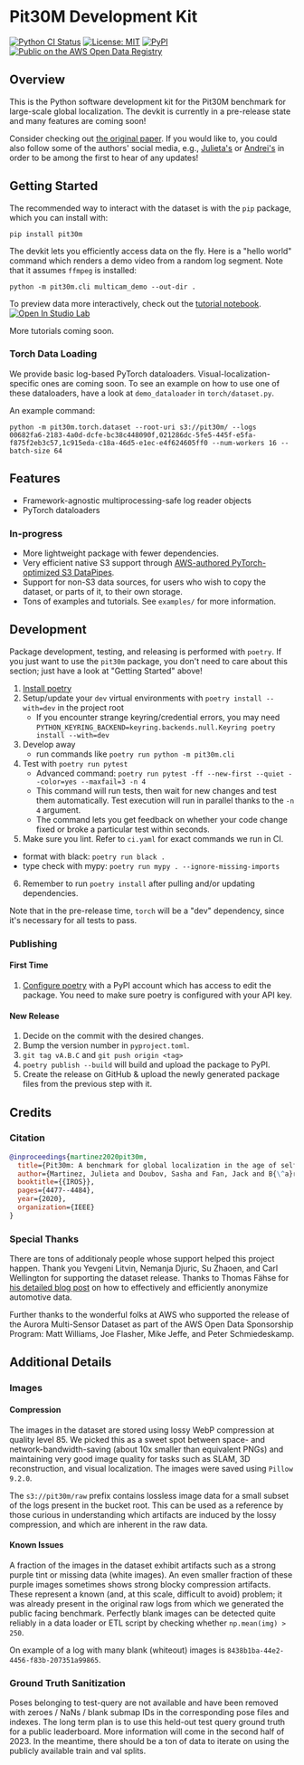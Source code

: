 # Pit30M Development Kit

[![Python CI Status](https://github.com/pit30m/pit30m/actions/workflows/ci.yaml/badge.svg?branch=main)](https://github.com/pit30m/pit30m/actions/workflows/ci.yaml)
[![License: MIT](https://img.shields.io/badge/License-MIT-green.svg)](./LICENSE)
[![PyPI](https://img.shields.io/pypi/v/pit30m)](https://pypi.org/project/pit30m/)
[![Public on the AWS Open Data Registry](https://shields.io/badge/Open%20Data%20Registry-public-green?logo=amazonaws&style=flat)](https://registry.opendata.aws/aurora_msds/)

## Overview
This is the Python software development kit for the Pit30M benchmark for large-scale global localization. The devkit is currently in a pre-release state and many features are coming soon!

Consider checking out [the original paper](https://arxiv.org/abs/2012.12437). If you would like to, you could also follow some of the authors' social media, e.g., [Julieta's](https://twitter.com/yoknapathawa) or [Andrei's](https://twitter.com/andreib) in order to be among the first to hear of any updates!

## Getting Started

The recommended way to interact with the dataset is with the `pip` package, which you can install with:

`pip install pit30m`

The devkit lets you efficiently access data on the fly. Here is a "hello world" command which renders a demo video from a random log segment. Note that it assumes `ffmpeg` is installed:

`python -m pit30m.cli multicam_demo --out-dir .`

To preview data more interactively, check out the [tutorial notebook](examples/tutorial_00_introduction.ipynb).
[![Open In Studio Lab](https://studiolab.sagemaker.aws/studiolab.svg)](https://studiolab.sagemaker.aws/import/github/pit30m/pit30m/blob/main/examples/tutorial_00_introduction.ipynb)

More tutorials coming soon.

### Torch Data Loading

We provide basic log-based PyTorch dataloaders. Visual-localization-specific ones are coming soon. To see an
example on how to use one of these dataloaders, have a look at `demo_dataloader` in `torch/dataset.py`.

An example command:

```
python -m pit30m.torch.dataset --root-uri s3://pit30m/ --logs 00682fa6-2183-4a0d-dcfe-bc38c448090f,021286dc-5fe5-445f-e5fa-f875f2eb3c57,1c915eda-c18a-46d5-e1ec-e4f624605ff0 --num-workers 16 --batch-size 64
```

## Features

 * Framework-agnostic multiprocessing-safe log reader objects
 * PyTorch dataloaders

### In-progress
 * More lightweight package with fewer dependencies.
 * Very efficient native S3 support through [AWS-authored PyTorch-optimized S3 DataPipes](https://aws.amazon.com/blogs/machine-learning/announcing-the-amazon-s3-plugin-for-pytorch/).
 * Support for non-S3 data sources, for users who wish to copy the dataset, or parts of it, to their own storage.
 * Tons of examples and tutorials. See `examples/` for more information.


## Development

Package development, testing, and releasing is performed with `poetry`. If you just want to use the `pit30m` package, you don't need to care about this section; just have a look at "Getting Started" above!

 1. [Install poetry](https://python-poetry.org/docs/)
 2. Setup/update your `dev` virtual environments with `poetry install --with=dev` in the project root
    - If you encounter strange keyring/credential errors, you may need `PYTHON_KEYRING_BACKEND=keyring.backends.null.Keyring poetry install --with=dev`
 3. Develop away
    - run commands like `poetry run python -m pit30m.cli`
 4. Test with `poetry run pytest`
    - Advanced command: `poetry run pytest -ff --new-first --quiet --color=yes --maxfail=3 -n 4`
    - This command will run tests, then wait for new changes and test them automatically. Test execution will run in parallel thanks to the `-n 4` argument.
    - The command lets you get feedback on whether your code change fixed or broke a particular test within seconds.
 5. Make sure you lint. Refer to `ci.yaml` for exact commands we run in CI.
   - format with black: `poetry run black .`
   - type check with mypy: `poetry run mypy . --ignore-missing-imports`
 6. Remember to run `poetry install` after pulling and/or updating dependencies.


Note that in the pre-release time, `torch` will be a "dev" dependency, since it's necessary for all tests to pass.

### Publishing

#### First Time
 1. [Configure poetry](https://www.digitalocean.com/community/tutorials/how-to-publish-python-packages-to-pypi-using-poetry-on-ubuntu-22-04) with a PyPI account which has access to edit the package. You need to make sure poetry is configured with your API key.

#### New Release
 1. Decide on the commit with the desired changes.
 2. Bump the version number in `pyproject.toml`.
 3. `git tag vA.B.C` and `git push origin <tag>`
 4. `poetry publish --build` will build and upload the package to PyPI.
 5. Create the release on GitHub & upload the newly generated package files from the previous step with it.

## Credits

### Citation

```bibtex
@inproceedings{martinez2020pit30m,
  title={Pit30m: A benchmark for global localization in the age of self-driving cars},
  author={Martinez, Julieta and Doubov, Sasha and Fan, Jack and B{\^a}rsan, Ioan Andrei and Wang, Shenlong and M{\'a}ttyus, Gell{\'e}rt and Urtasun, Raquel},
  booktitle={{IROS}},
  pages={4477--4484},
  year={2020},
  organization={IEEE}
}
```

### Special Thanks

There are tons of additionaly people whose support helped this project happen. Thank you Yevgeni Litvin, Nemanja Djuric, Su Zhaoen, and Carl Wellington for supporting the dataset release. Thanks to Thomas Fähse for [his detailed blog post](https://tfaehse.medium.com/making-dashcam-videos-gdpr-compliant-f9832883fe94) on how to effectively and efficiently anonymize automotive data.

Further thanks to the wonderful folks at AWS who supported the release of the Aurora Multi-Sensor Dataset as part of the AWS Open Data Sponsorship Program: Matt Williams, Joe Flasher, Mike Jeffe, and Peter Schmiedeskamp.

## Additional Details

### Images

#### Compression
The images in the dataset are stored using lossy WebP compression at quality level 85. We picked this as a sweet spot between space- and network-bandwidth-saving (about 10x smaller than equivalent PNGs) and maintaining very good image quality for tasks such as SLAM, 3D reconstruction, and visual localization. The images were saved using `Pillow 9.2.0`.

The `s3://pit30m/raw` prefix contains lossless image data for a small subset of the logs present in the bucket root. This can be used as a reference by those curious in understanding which artifacts are induced by the lossy compression, and which are inherent in the raw data.

#### Known Issues

A fraction of the images in the dataset exhibit artifacts such as a strong purple tint or missing data (white images). An even smaller fraction of these purple images sometimes shows strong blocky compression artifacts. These represent a known (and, at this scale, difficult to avoid) problem; it was already present in the original raw logs from which we generated the public facing benchmark. Perfectly blank images can be detected quite reliably in a data loader or ETL script by checking whether `np.mean(img) > 250`.

On example of a log with many blank (whiteout) images is `8438b1ba-44e2-4456-f83b-207351a99865`.

### Ground Truth Sanitization

Poses belonging to test-query are not available and have been removed with zeroes / NaNs / blank submap IDs in the corresponding pose files and indexes. The long term plan is to use this held-out test query ground truth for a public leaderboard. More information will come in the second half of 2023. In the meantime, there should be a ton of data to iterate on using the publicly available train and val splits.
